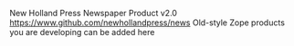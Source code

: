 New Holland Press Newspaper Product v2.0
https://www.github.com/newhollandpress/news
Old-style Zope products you are developing can be added here
